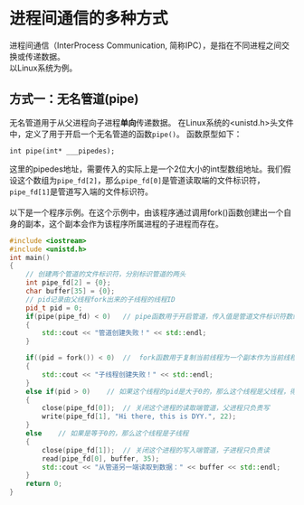 # 进程间通信的多种方式
进程间通信（InterProcess Communication, 简称IPC），是指在不同进程之间交换或传递数据。
<br>以Linux系统为例。

## 方式一：无名管道(pipe)
无名管道用于从父进程向子进程**单向**传递数据。
在Linux系统的<unistd.h>头文件中，定义了用于开启一个无名管道的函数`pipe()`。
函数原型如下：
```
int pipe(int* ___pipedes);
```
这里的pipedes地址，需要传入的实际上是一个2位大小的int型数组地址。我们假设这个数组为`pipe_fd[2]`，那么`pipe_fd[0]`是管道读取端的文件标识符，`pipe_fd[1]`是管道写入端的文件标识符。
<br><br>
以下是一个程序示例。在这个示例中，由该程序通过调用fork()函数创建出一个自身的副本，这个副本会作为该程序所属进程的子进程而存在。

``` unnamed_pipe.cpp
#include <iostream>
#include <unistd.h>
int main()
{
    // 创建两个管道的文件标识符，分别标识管道的两头
    int pipe_fd[2] = {0};
    char buffer[35] = {0};
    // pid记录由父线程fork出来的子线程的线程ID
    pid_t pid = 0;
    if(pipe(pipe_fd) < 0)   // pipe函数用于开启管道，传入值是管道文件标识符数组，创建成功后两个文件标识符原地传出，1为写，0为读，是单向的
    {
        std::cout << "管道创建失败！" << std::endl;
    }

    if((pid = fork()) < 0)  //  fork函数用于复制当前线程为一个副本作为当前线程的子线程。这个线程会被安排到管道另一端。
    {
        std::cout << "子线程创建失败！" << std::endl;
    }
    else if(pid > 0)    // 如果这个线程的pid是大于0的，那么这个线程是父线程，得到的是子线程的pid
    {
        close(pipe_fd[0]);  // 关闭这个进程的读取端管道，父进程只负责写
        write(pipe_fd[1], "Hi there, this is DYY.", 22);
    }
    else    // 如果是等于0的，那么这个线程是子线程
    {
        close(pipe_fd[1]);  // 关闭这个进程的写入端管道，子进程只负责读
        read(pipe_fd[0], buffer, 35);
        std::cout << "从管道另一端读取到数据：" << buffer << std::endl;
    }
    return 0;
}
```
